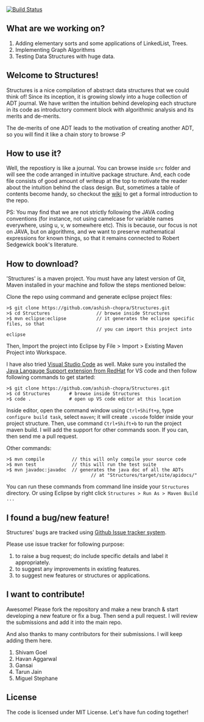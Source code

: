 [![Build Status](https://travis-ci.org/ashish-chopra/Structures.svg)](https://travis-ci.org/ashish-chopra/Structures)

What are we working on?
---------------------
1. Adding elementary sorts and some applications of LinkedList, Trees.
2. Implementing Graph Algorithms
3. Testing Data Structures with huge data.

Welcome to Structures!
------------------------
Structures is a nice compilation of abstract data structures that we could think of! Since its inception, it is growing slowly into a huge collection of ADT journal. We have written the intuition behind developing each structure in its code as introductory comment block with algorithmic analysis and its merits and de-merits.

The de-merits of one ADT leads to the motivation of creating another ADT, so you will find it like a chain story to browse :P

How to use it?
-----------------------
Well, the  repostiory is like a journal. You can browse inside `src` folder and will see the code arranged in intuitive package structure. And, each code file consists of good amount of writeup at the top to motivate the reader about the intuition behind the class design. But, sometimes a table of contents become handy, so checkout the [wiki](https://github.com/ashish-chopra/Structures/wiki) to get a formal introduction to the repo.

PS: You may find that we are not strictly following the JAVA coding conventions (for instance, not using camelcase for variable names everywhere, using u, v, w somewhere etc). This is because, our focus is not on JAVA, but on algorithms, and we want to preserve mathematical expressions for known things, so that it remains connected to Robert Sedgewick book's literature.


How to download?
---------------------------
'Structures' is a maven project. You must have any latest version of Git, Maven installed in your machine and follow the steps mentioned below:

   Clone the repo using command and generate eclipse project files:

    >$ git clone https://github.com/ashish-chopra/Structures.git
    >$ cd Structures                 // browse inside Structures       
    >$ mvn eclipse:eclipse           // it generates the eclipse specific files, so that 
                                     // you can import this project into eclipse

Then, Import the project into Eclipse by File > Import > Existing Maven Project into Workspace.

I have also tried [Visual Studio Code](https://code.visualstudio.com/) as well. Make sure you installed the [Java Langauge Support extension from RedHat](https://marketplace.visualstudio.com/items?itemName=redhat.java) for VS code and then follow following commands to get started:

    >$ git clone https://github.com/ashish-chopra/Structures.git
    >$ cd Structures       # browse inside Structures      
    >$ code .              # open up VS code editor at this location
   
Inside editor,  open the command window using `Ctrl+Shift+p`, type `configure build task`, select `maven`; it will create `.vscode` folder inside your project structure. Then, use command `Ctrl+Shift+b` to run the project maven build. I will add the support for other commands soon. If you can, then send me a pull request.

Other commands:

    >$ mvn compile     		// this will only compile your source code
    >$ mvn test        		// this will run the test suite
    >$ mvn javadoc:javadoc  // generates the java doc of all the ADTs
    							   // at "Structures/target/site/apidocs/"

   You can run these commands from command line inside your `Structures` directory. 
   Or using Eclipse by right click `Structures > Run As > Maven Build ...`


I found a bug/new feature!
---------------------------
Structures' bugs are tracked using [Github Issue tracker system](https://github.com/ashish-chopra/Structures/issues).

Please use issue tracker for following purpose:
 1. to raise a bug request; do include specific details and label it appropriately.
 2. to suggest any improvements in existing features.
 3. to suggest new features or structures or applications.

I want to contribute!
-------------------------
Awesome! Please fork the repository and make a new branch & start developing a new feature or fix a bug. 
Then send a pull request. I will review the submissions and add it into the main repo.
<!--
Active contributors in the repo - 
 1. [Ashish Chopra - @ashish-chopra](http://github.com/ashish-chopra)-->

And also thanks to many contributors for their submissions. I will keep adding them here.
 1. Shivam Goel
 2. Havan Aggarwal
 3. Gansai
 4. Tarun Jain
 5. Miguel Stephane
 

License
----------------
The code is licensed under MIT License. 
Let's have fun coding together!
